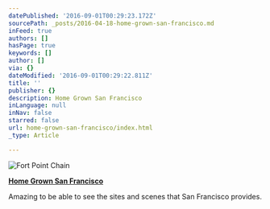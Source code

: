```yaml
---
datePublished: '2016-09-01T00:29:23.172Z'
sourcePath: _posts/2016-04-18-home-grown-san-francisco.md
inFeed: true
authors: []
hasPage: true
keywords: []
author: []
via: {}
dateModified: '2016-09-01T00:29:22.811Z'
title: ''
publisher: {}
description: Home Grown San Francisco
inLanguage: null
inNav: false
starred: false
url: home-grown-san-francisco/index.html
_type: Article

---
```

![Fort Point Chain](https://the-grid-user-content.s3-us-west-2.amazonaws.com/95be5e4d-5e21-4c45-96c9-06b838ad4486.jpg)

**[Home Grown San Francisco][0]**

Amazing to be able to see the sites and scenes that San Francisco provides.

[0]: null